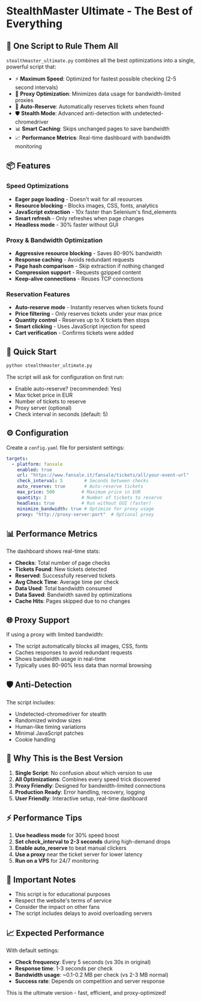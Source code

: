 # StealthMaster Ultimate - The Best of Everything

## 🚀 One Script to Rule Them All

`stealthmaster_ultimate.py` combines all the best optimizations into a single, powerful script that:

- ⚡ **Maximum Speed**: Optimized for fastest possible checking (2-5 second intervals)
- 💾 **Proxy Optimization**: Minimizes data usage for bandwidth-limited proxies
- 🎯 **Auto-Reserve**: Automatically reserves tickets when found
- 🛡️ **Stealth Mode**: Advanced anti-detection with undetected-chromedriver
- 📊 **Smart Caching**: Skips unchanged pages to save bandwidth
- 📈 **Performance Metrics**: Real-time dashboard with bandwidth monitoring

## 📦 Features

### Speed Optimizations
- **Eager page loading** - Doesn't wait for all resources
- **Resource blocking** - Blocks images, CSS, fonts, analytics
- **JavaScript extraction** - 10x faster than Selenium's find_elements
- **Smart refresh** - Only refreshes when page changes
- **Headless mode** - 30% faster without GUI

### Proxy & Bandwidth Optimization
- **Aggressive resource blocking** - Saves 80-90% bandwidth
- **Response caching** - Avoids redundant requests
- **Page hash comparison** - Skip extraction if nothing changed
- **Compression support** - Requests gzipped content
- **Keep-alive connections** - Reuses TCP connections

### Reservation Features
- **Auto-reserve mode** - Instantly reserves when tickets found
- **Price filtering** - Only reserves tickets under your max price
- **Quantity control** - Reserves up to X tickets then stops
- **Smart clicking** - Uses JavaScript injection for speed
- **Cart verification** - Confirms tickets were added

## 🎯 Quick Start

```bash
python stealthmaster_ultimate.py
```

The script will ask for configuration on first run:
- Enable auto-reserve? (recommended: Yes)
- Max ticket price in EUR
- Number of tickets to reserve
- Proxy server (optional)
- Check interval in seconds (default: 5)

## ⚙️ Configuration

Create a `config.yaml` file for persistent settings:

```yaml
targets:
  - platform: fansale
    enabled: true
    url: "https://www.fansale.it/fansale/tickets/all/your-event-url"
    check_interval: 5        # Seconds between checks
    auto_reserve: true       # Auto-reserve tickets
    max_price: 500          # Maximum price in EUR
    quantity: 2             # Number of tickets to reserve
    headless: true          # Run without GUI (faster)
    minimize_bandwidth: true # Optimize for proxy usage
    proxy: "http://proxy-server:port"  # Optional proxy
```

## 📊 Performance Metrics

The dashboard shows real-time stats:
- **Checks**: Total number of page checks
- **Tickets Found**: New tickets detected
- **Reserved**: Successfully reserved tickets
- **Avg Check Time**: Average time per check
- **Data Used**: Total bandwidth consumed
- **Data Saved**: Bandwidth saved by optimizations
- **Cache Hits**: Pages skipped due to no changes

## 🌐 Proxy Support

If using a proxy with limited bandwidth:
- The script automatically blocks all images, CSS, fonts
- Caches responses to avoid redundant requests
- Shows bandwidth usage in real-time
- Typically uses 80-90% less data than normal browsing

## 🛡️ Anti-Detection

The script includes:
- Undetected-chromedriver for stealth
- Randomized window sizes
- Human-like timing variations
- Minimal JavaScript patches
- Cookie handling

## 🎯 Why This is the Best Version

1. **Single Script**: No confusion about which version to use
2. **All Optimizations**: Combines every speed trick discovered
3. **Proxy Friendly**: Designed for bandwidth-limited connections
4. **Production Ready**: Error handling, recovery, logging
5. **User Friendly**: Interactive setup, real-time dashboard

## ⚡ Performance Tips

1. **Use headless mode** for 30% speed boost
2. **Set check_interval to 2-3 seconds** during high-demand drops
3. **Enable auto_reserve** to beat manual clickers
4. **Use a proxy** near the ticket server for lower latency
5. **Run on a VPS** for 24/7 monitoring

## 🚨 Important Notes

- This script is for educational purposes
- Respect the website's terms of service
- Consider the impact on other fans
- The script includes delays to avoid overloading servers

## 📈 Expected Performance

With default settings:
- **Check frequency**: Every 5 seconds (vs 30s in original)
- **Response time**: 1-3 seconds per check
- **Bandwidth usage**: ~0.1-0.2 MB per check (vs 2-3 MB normal)
- **Success rate**: Depends on competition and server response

This is the ultimate version - fast, efficient, and proxy-optimized!